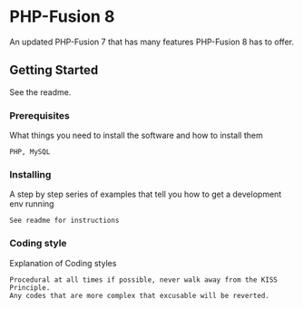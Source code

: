 # PHP-Fusion 8

An updated PHP-Fusion 7 that has many features PHP-Fusion 8 has to offer.

## Getting Started

See the readme.

### Prerequisites

What things you need to install the software and how to install them

```
PHP, MySQL
```

### Installing

A step by step series of examples that tell you how to get a development env running

```
See readme for instructions
```

### Coding style

Explanation of Coding styles

```
Procedural at all times if possible, never walk away from the KISS Principle. 
Any codes that are more complex that excusable will be reverted.
```
